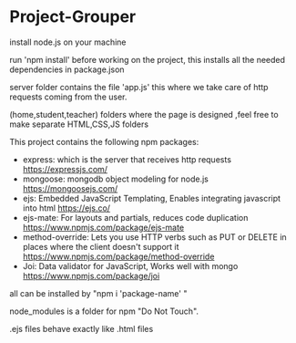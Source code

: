 # Project-Grouper

install node.js on your machine

run 'npm install' before working on the project, this installs all the needed dependencies in package.json

server folder contains the file 'app.js' this where we take care of http requests coming from the user.

(home,student,teacher) folders where the page is designed ,feel free to make separate HTML,CSS,JS folders

This project contains the following npm packages:

- express: which is the server that receives http requests https://expressjs.com/
- mongoose: mongodb object modeling for node.js https://mongoosejs.com/
- ejs: Embedded JavaScript Templating, Enables integrating javascript into html https://ejs.co/
- ejs-mate: For layouts and partials, reduces code duplication https://www.npmjs.com/package/ejs-mate
- method-override: Lets you use HTTP verbs such as PUT or DELETE in places where the client doesn't support it https://www.npmjs.com/package/method-override
- Joi: Data validator for JavaScript, Works well with mongo https://www.npmjs.com/package/joi

all can be installed by "npm i 'package-name' "

node_modules is a folder for npm "Do Not Touch".

.ejs files behave exactly like .html files
